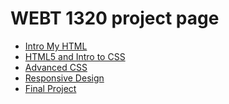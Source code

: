 # WEBT 1320 project page

<ul>
    <li><a href="intro_to_html/index.html" target="_blank">Intro My HTML</a></li>
    <li><a href="html5_intro_css/index.html" target="_blank">HTML5 and Intro to CSS</a></li>
    <li><a href="adv_css/index.html" target="_blank">Advanced CSS</a></li>
     <li><a href="responsive/index.html" target="_blank">Responsive Design</a></li>
     <li><a href="final/index.html" target="_blank">Final Project</a></li>
</ul>